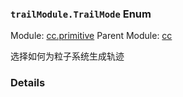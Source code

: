 ### `trailModule.TrailMode` Enum



Module: [cc.primitive](../modules/cc.primitive.md)
Parent Module: [cc](../modules/cc.md)


选择如何为粒子系统生成轨迹



### Details

